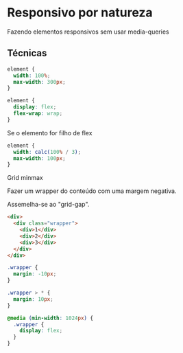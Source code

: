 # Responsivo por natureza

Fazendo elementos responsivos sem usar media-queries

## Técnicas

```css
element {
  width: 100%;
  max-width: 300px;
}
```

```css
element {
  display: flex;
  flex-wrap: wrap;
}
```

Se o elemento for filho de flex

```css
element {
  width: calc(100% / 3);
  max-width: 100px;
}
```

Grid minmax

Fazer um wrapper do conteúdo com uma margem negativa.

Assemelha-se ao "grid-gap".

```html
<div>
  <div class="wrapper">
    <div>1</div>
    <div>2</div>
    <div>3</div>
  </div>
</div>
```

```css
.wrapper {
  margin: -10px;
}

.wrapper > * {
  margin: 10px;
}

@media (min-width: 1024px) {
  .wrapper {
    display: flex;
  }
}
```
